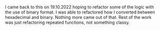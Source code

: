 I came back to this on 19.10.2022 hoping to refactor some of the logic with the use of binary format. I was able to refactored how I converted between hexadecimal and binary. Nothing more came out of that. Rest of the work was just refactoring repeated functions, not something classy.